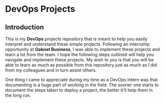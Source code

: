 # DevOps Projects

## Introduction

This is my **DevOps** projects repository that is meant to help you easily interpret and understand these simple projects. 
Following an internship opportunity at **Oaknet Business**, I was able to implement these projects and learn a lot from the team.
I hope the following steps outlined will help you navigate and implement these projects.
My wish to you is that you will be able to learn as much as possible from this repository just as much as I did from my colleagues and in turn assist others.

One thing I came to appreciate during my time as a DevOps intern was that documenting is a huge part of working in the field. The sooner one starts to document the steps taken to deploy a project, the better it'll help them in the long run.
